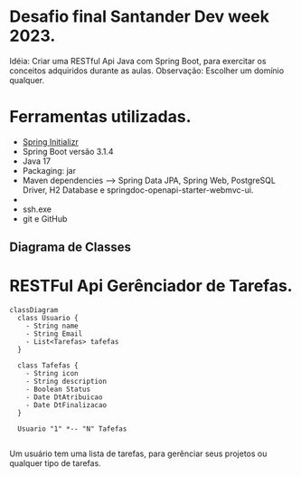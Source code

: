 # Desafio final Santander Dev week 2023.


Idéia: Criar uma RESTful Api Java com Spring Boot, para exercitar os conceitos adquiridos durante as aulas. 
Observação: Escolher um domínio qualquer.

# Ferramentas utilizadas.

- [Spring Initializr](https://start.spring.io/)
- Spring Boot versão 3.1.4
- Java 17
- Packaging: jar
- Maven dependencies --> Spring Data JPA, Spring Web, PostgreSQL Driver, H2 Database e springdoc-openapi-starter-webmvc-ui.
- 
- ssh.exe
- git e GitHub

 


## Diagrama de Classes

# RESTFul Api Gerênciador de Tarefas.


```mermaid
classDiagram
  class Usuario {
    - String name
    - String Email
    - List<Tarefas> tafefas
  }
   
  class Tafefas {
    - String icon
    - String description
    - Boolean Status
    - Date DtAtribuicao
    - Date DtFinalizacao
  }
  
  Usuario "1" *-- "N" Tafefas
 

```
Um usuário tem uma lista de tarefas, para gerênciar seus projetos ou qualquer tipo de tarefas.